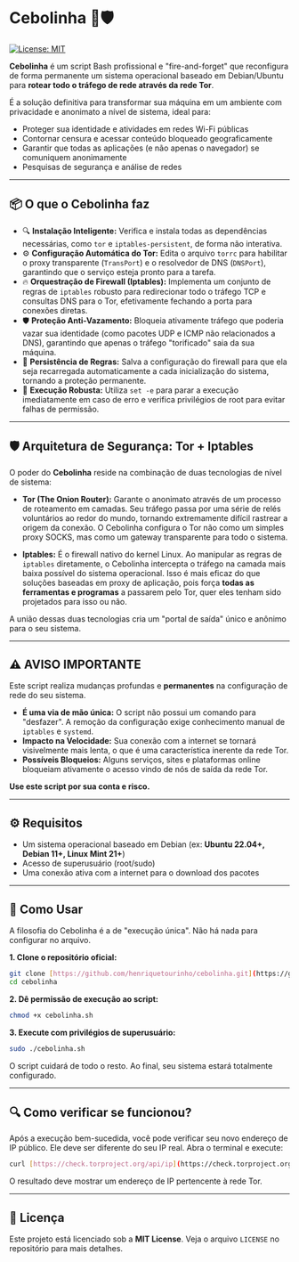 # Cebolinha 🧅🛡️

[![License: MIT](https://img.shields.io/badge/License-MIT-yellow.svg)](https://opensource.org/licenses/MIT)

**Cebolinha** é um script Bash profissional e "fire-and-forget" que reconfigura de forma permanente um sistema operacional baseado em Debian/Ubuntu para **rotear todo o tráfego de rede através da rede Tor**.

É a solução definitiva para transformar sua máquina em um ambiente com privacidade e anonimato a nível de sistema, ideal para:
- Proteger sua identidade e atividades em redes Wi-Fi públicas
- Contornar censura e acessar conteúdo bloqueado geograficamente
- Garantir que todas as aplicações (e não apenas o navegador) se comuniquem anonimamente
- Pesquisas de segurança e análise de redes

---

## 📦 O que o Cebolinha faz

- 🔍 **Instalação Inteligente:** Verifica e instala todas as dependências necessárias, como `tor` e `iptables-persistent`, de forma não interativa.
- ⚙️ **Configuração Automática do Tor:** Edita o arquivo `torrc` para habilitar o proxy transparente (`TransPort`) e o resolvedor de DNS (`DNSPort`), garantindo que o serviço esteja pronto para a tarefa.
- 🔥 **Orquestração de Firewall (Iptables):** Implementa um conjunto de regras de `iptables` robusto para redirecionar todo o tráfego TCP e consultas DNS para o Tor, efetivamente fechando a porta para conexões diretas.
- 🛡️ **Proteção Anti-Vazamento:** Bloqueia ativamente tráfego que poderia vazar sua identidade (como pacotes UDP e ICMP não relacionados a DNS), garantindo que apenas o tráfego "torificado" saia da sua máquina.
- 💾 **Persistência de Regras:** Salva a configuração do firewall para que ela seja recarregada automaticamente a cada inicialização do sistema, tornando a proteção permanente.
- 📜 **Execução Robusta:** Utiliza `set -e` para parar a execução imediatamente em caso de erro e verifica privilégios de root para evitar falhas de permissão.

---

## 🛡️ Arquitetura de Segurança: Tor + Iptables

O poder do **Cebolinha** reside na combinação de duas tecnologias de nível de sistema:

- **Tor (The Onion Router):** Garante o anonimato através de um processo de roteamento em camadas. Seu tráfego passa por uma série de relés voluntários ao redor do mundo, tornando extremamente difícil rastrear a origem da conexão. O Cebolinha configura o Tor não como um simples proxy SOCKS, mas como um gateway transparente para todo o sistema.

- **Iptables:** É o firewall nativo do kernel Linux. Ao manipular as regras de `iptables` diretamente, o Cebolinha intercepta o tráfego na camada mais baixa possível do sistema operacional. Isso é mais eficaz do que soluções baseadas em proxy de aplicação, pois força **todas as ferramentas e programas** a passarem pelo Tor, quer eles tenham sido projetados para isso ou não.

A união dessas duas tecnologias cria um "portal de saída" único e anônimo para o seu sistema.

---

## ⚠️ AVISO IMPORTANTE

Este script realiza mudanças profundas e **permanentes** na configuração de rede do seu sistema.
- **É uma via de mão única:** O script não possui um comando para "desfazer". A remoção da configuração exige conhecimento manual de `iptables` e `systemd`.
- **Impacto na Velocidade:** Sua conexão com a internet se tornará visivelmente mais lenta, o que é uma característica inerente da rede Tor.
- **Possíveis Bloqueios:** Alguns serviços, sites e plataformas online bloqueiam ativamente o acesso vindo de nós de saída da rede Tor.

**Use este script por sua conta e risco.**

---

## ⚙️ Requisitos

- Um sistema operacional baseado em Debian (ex: **Ubuntu 22.04+, Debian 11+, Linux Mint 21+**)
- Acesso de superusuário (root/sudo)
- Uma conexão ativa com a internet para o download dos pacotes

---

## 🚀 Como Usar

A filosofia do Cebolinha é a de "execução única". Não há nada para configurar no arquivo.

**1. Clone o repositório oficial:**
```bash
git clone [https://github.com/henriquetourinho/cebolinha.git](https://github.com/henriquetourinho/cebolinha.git)
cd cebolinha
```

**2. Dê permissão de execução ao script:**
```bash
chmod +x cebolinha.sh
```

**3. Execute com privilégios de superusuário:**
```bash
sudo ./cebolinha.sh
```
O script cuidará de todo o resto. Ao final, seu sistema estará totalmente configurado.

---

## 🔍 Como verificar se funcionou?

Após a execução bem-sucedida, você pode verificar seu novo endereço de IP público. Ele deve ser diferente do seu IP real. Abra o terminal e execute:

```bash
curl [https://check.torproject.org/api/ip](https://check.torproject.org/api/ip)
```
O resultado deve mostrar um endereço de IP pertencente à rede Tor.

---

## 📜 Licença

Este projeto está licenciado sob a **MIT License**. Veja o arquivo `LICENSE` no repositório para mais detalhes.